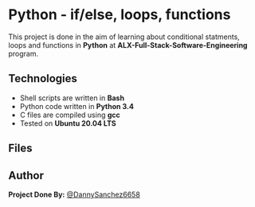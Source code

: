 # Python - if/else, loops, functions
This project is done in the aim of learning about conditional statments, loops and functions in **Python** at **ALX-Full-Stack-Software-Engineering** program.

## Technologies
* Shell scripts are written in **Bash**
* Python code written in **Python 3.4**
* C files are compiled using **gcc**
* Tested on **Ubuntu 20.04 LTS**

## Files

## Author
**Project Done By:** [@DannySanchez6658](https://github.com/DannySanchez6658)
